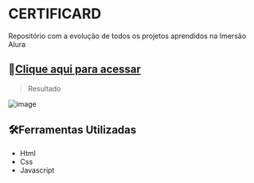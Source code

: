 # CERTIFICARD

Repositório com a evolução de todos os projetos aprendidos na Imersão Alura

## 🔗[Clique aqui para acessar](https://thamyresarm.github.io/projetos-Imersao-alura/Aula-9/index.html)

> Resultado

![image](https://user-images.githubusercontent.com/24790794/192309596-bb00fce5-fb45-445a-aeda-017193732cf2.png)

## 🛠️Ferramentas Utilizadas

- Html
- Css
- Javascript
